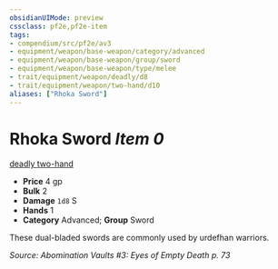 ```yaml
---
obsidianUIMode: preview
cssclass: pf2e,pf2e-item
tags:
- compendium/src/pf2e/av3
- equipment/weapon/base-weapon/category/advanced
- equipment/weapon/base-weapon/group/sword
- equipment/weapon/base-weapon/type/melee
- trait/equipment/weapon/deadly/d8
- trait/equipment/weapon/two-hand/d10
aliases: ["Rhoka Sword"]
---
```

# Rhoka Sword *Item 0*  
[deadly <d8>](deadly.md)  [two-hand <d10>](two-hand.md)  

- **Price** 4 gp
- **Bulk** 2
- **Damage** `1d8` S
- **Hands** 1
- **Category** Advanced; **Group** Sword 

These dual-bladed swords are commonly used by urdefhan warriors.

*Source: Abomination Vaults #3: Eyes of Empty Death p. 73*